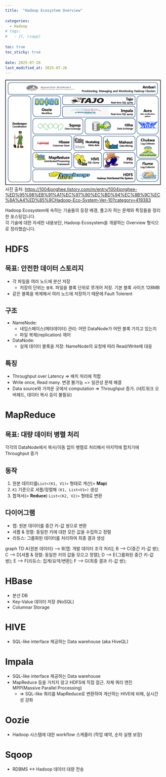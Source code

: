 ```yaml
---
title:  "Hadoop Ecosystem Overview"

categories:
  - Hadoop
# tags:
#   - [C, csapp]

toc: true
toc_sticky: true
 
date: 2025-07-26
last_modified_at: 2025-07-26
---
```


![digital_delegation_special_char_err](/assets/images/Hadoop/2025-07-26-hadoop-ecosystem-overview/hadoop_ecosystem.png)  
사진 출처: <https://1004jonghee.tistory.com/m/entry/1004jonghee-%ED%95%98%EB%91%A1%EC%97%90%EC%BD%94%EC%8B%9C%EC%8A%A4%ED%85%9CHadoop-Eco-System-Ver-10?category=419383>

Hadoop Ecosystem에 속하는 기술들의 등장 배경, 풀고자 하는 문제와 특징들을 정리한 포스팅입니다.  
각 기술에 대한 자세한 내용보단, Hadoop Ecosystem을 개괄하는 Overview 형식으로 정리했습니다.

# HDFS

## 목표: 안전한 데이터 스토리지

- 각 파일을 여러 노드에 분산 저장
  - 저장의 단위는 `블록`. 파일을 블록 단위로 쪼개어 저장. 기본 블록 사이즈 128MB
- 같은 블록을 복제해서 여러 노드에 저장하기 때문에 Fault Tolerent

## 구조

- NameNode:
  - 네임스페이스(메타데이터) 관리: 어떤 DataNode가 어떤 블록 가지고 있는지
  - 파일 복제(replication) 제어
- DataNode:
  - 실제 데이터 블록을 저장: NameNode의 요청에 따라 Read/Write에 대응

## 특징

- Throughput over Latency => 배치 처리에 적합
- Write once, Read many. 변경 불가능 => 일관성 문제 해결
- Data source와 가까운 곳에서 computation => Throughput 증가. (네트워크 오버헤드, 데이터 복사 등이 불필요)

# MapReduce

## 목표: 대량 데이터 병렬 처리

각각의 DataNode에서 복사/이동 없이 병렬로 처리해서 마지막에 합치기에 Throughput 증가

## 동작

1. 원본 데이터를`List<(K1, V1)>` 형태로 계산(= **Map**)
2. `K1` 기준으로 셔플/정렬해 `(K1, List<V1>)` 생성
3. 합쳐서(= **Reduce**) `List<(K2, V2)>` 형태로 변환

## 다이어그램

- 맵: 원본 데이터를 중간 키-값 쌍으로 변환
- 셔플 & 정렬: 동일한 키에 대한 모든 값을 수집하고 정렬
- 리듀스: 그룹화된 데이터를 처리하여 최종 결과 생성

<script src="https://unpkg.com/mermaid@8.0.0/dist/mermaid.min.js"></script>

<div class="mermaid">
graph TD
    A{원본 데이터} --> B[맵: 개발 데이터 조각 처리];
    B --> C{중간 키-값 쌍};
    C --> D[셔플 & 정렬: 동일한 키의 값들 모으고 정렬];
    D --> E{그룹화된 중간 키-값 쌍};
    E --> F[리듀스: 집계/요약/변환];
    F --> G{최종 결과 키-값 쌍};
</div>

# HBase

- 분산 DB
- Key-Value 데이터 저장 (NoSQL)
- Columnar Storage

# HIVE

- SQL-like interface 제공하는 Data warehouse (aka HiveQL)

# Impala

- SQL-like interface 제공하는 Data warehouse
- MapReduce 등을 거치지 않고 HDFS에 직접 접근. 자체 쿼리 엔진 MPP(Massive Parallel Processing)
  - => SQL-like 쿼리를 MapReduce로 변환하여 계산하는 HIVE에 비해, 실시간성 강화

# Oozie

- Hadoop 시스템에 대한 workflow 스케줄러 (작업 예약, 순차 실행 보장)

# Sqoop

- RDBMS <-> Hadoop 데이터 대량 전송
